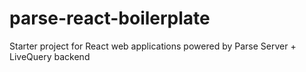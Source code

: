 # parse-react-boilerplate
Starter project for React web applications powered by Parse Server + LiveQuery backend
